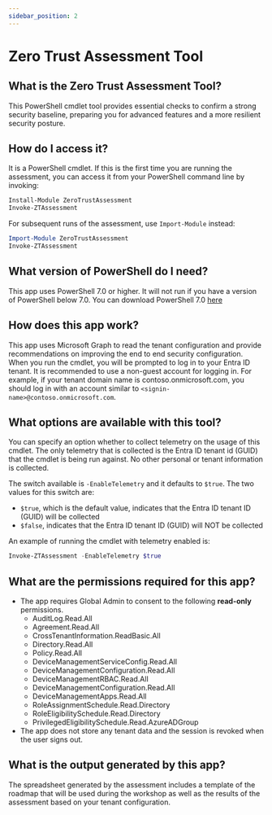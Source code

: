 ```yaml
---
sidebar_position: 2
---
```


# Zero Trust Assessment Tool

## What is the Zero Trust Assessment Tool?

This PowerShell cmdlet tool provides essential checks to confirm a strong security baseline, preparing you for advanced features and a more resilient security posture.

## How do I access it?

It is a PowerShell cmdlet. If this is the first time you are running the assessment, you can access it from your PowerShell command line by invoking:

```PowerShell
Install-Module ZeroTrustAssessment 
Invoke-ZTAssessment
```

For subsequent runs of the assessment, use `Import-Module` instead:

```PowerShell
Import-Module ZeroTrustAssessment
Invoke-ZTAssessment
```

## What version of PowerShell do I need?

This app uses PowerShell 7.0 or higher. It will not run if you have a version of PowerShell below 7.0. You can download PowerShell 7.0 [here](https://learn.microsoft.com/en-us/powershell/scripting/install/installing-powershell-on-windows?view=powershell-7.4)

## How does this app work?

This app uses Microsoft Graph to read the tenant configuration and provide recommendations on improving the end to end security configuration.  
When you run the cmdlet, you will be prompted to log in to your Entra ID tenant.
It is recommended to use a non-guest account for logging in. For example, if your tenant domain name is contoso.onmicrosoft.com, you should log in with an account similar to `<signin-name>@contoso.onmicrosoft.com`.

## What options are available with this tool?

You can specify an option whether to collect telemetry on the usage of this cmdlet. The only telemetry that is collected is the Entra ID tenant id (GUID) that the cmdlet is being run against. No other personal or tenant information is collected.

The switch available is `-EnableTelemetry` and it defaults to `$true`. The two values for this switch are:

- `$true`, which is the default value, indicates that the Entra ID tenant ID (GUID) will be collected
- `$false`, indicates that the Entra ID tenant ID (GUID) will NOT be collected

An example of running the cmdlet with telemetry enabled is:

```PowerShell
Invoke-ZTAssessment -EnableTelemetry $true
```

## What are the permissions required for this app?

* The app requires Global Admin to consent to the following **read-only** permissions.
  * AuditLog.Read.All
  * Agreement.Read.All
  * CrossTenantInformation.ReadBasic.All
  * Directory.Read.All
  * Policy.Read.All
  * DeviceManagementServiceConfig.Read.All
  * DeviceManagementConfiguration.Read.All
  * DeviceManagementRBAC.Read.All
  * DeviceManagementConfiguration.Read.All
  * DeviceManagementApps.Read.All
  * RoleAssignmentSchedule.Read.Directory
  * RoleEligibilitySchedule.Read.Directory
  * PrivilegedEligibilitySchedule.Read.AzureADGroup
* The app does not store any tenant data and the session is revoked when the user signs out.

## What is the output generated by this app?

The spreadsheet generated by the assessment includes a template of the roadmap that will be used during the workshop as well as the results of the assessment based on your tenant configuration.
